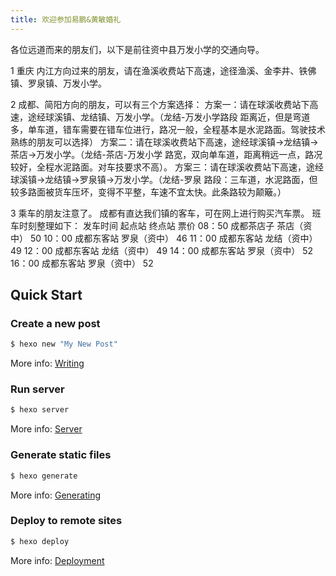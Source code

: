 ```yaml
---
title: 欢迎参加易鹏&黄敏婚礼
---
```

各位远道而来的朋友们，以下是前往资中县万发小学的交通向导。

1 重庆 内江方向过来的朋友，请在渔溪收费站下高速，途径渔溪、金李井、铁佛镇、罗泉镇、万发小学。

2 成都、简阳方向的朋友，可以有三个方案选择：
方案一：请在球溪收费站下高速，途经球溪镇、龙结镇、万发小学。（龙结-万发小学路段 距离近，但是弯道多，单车道，错车需要在错车位进行，路况一般，全程基本是水泥路面。驾驶技术熟练的朋友可以选择）
方案二：请在球溪收费站下高速，途经球溪镇->龙结镇->茶店->万发小学。（龙结-茶店-万发小学 路宽，双向单车道，距离稍远一点，路况较好，全程水泥路面。对车技要求不高）。
方案三：请在球溪收费站下高速，途经球溪镇->龙结镇->罗泉镇->万发小学。（龙结-罗泉 路段：三车道，水泥路面，但较多路面被货车压坏，变得不平整，车速不宜太快。此条路较为颠簸。）

3 乘车的朋友注意了。
成都有直达我们镇的客车，可在网上进行购买汽车票。
班车时刻整理如下：
发车时间    起点站        终点站      票价
08：50    成都茶店子   茶店（资中）   50
10：00    成都东客站   罗泉（资中）   46
11：00    成都东客站   龙结（资中）   49
12：00    成都东客站   龙结（资中）   49
14：00    成都东客站   罗泉（资中）   52
16：00    成都东客站   罗泉（资中）   52

## Quick Start

### Create a new post

``` bash
$ hexo new "My New Post"
```

More info: [Writing](https://hexo.io/docs/writing.html)

### Run server

``` bash
$ hexo server
```

More info: [Server](https://hexo.io/docs/server.html)

### Generate static files

``` bash
$ hexo generate
```

More info: [Generating](https://hexo.io/docs/generating.html)

### Deploy to remote sites

``` bash
$ hexo deploy
```

More info: [Deployment](https://hexo.io/docs/deployment.html)
